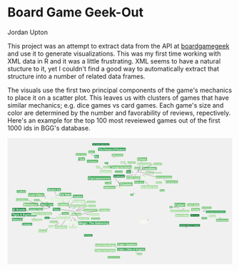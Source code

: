 Board Game Geek-Out
================
Jordan Upton

This project was an attempt to extract data from the API at [boardgamegeek](https://www.boardgamegeek.com) and use it to generate visualizations. This was my first time working with XML data in R and it was a little frustrating. XML seems to have a natural stucture to it, yet I couldn't find a good way to automatically extract that structure into a number of related data frames.

The visuals use the first two principal components of the game's mechanics to place it on a scatter plot. This leaves us with clusters of games that have similar mechanics; e.g. dice games vs card games. Each game's size and color are determined by the number and favorability of reviews, repectively. Here's an example for the top 100 most reveiewed games out of the first 1000 ids in BGG's database.

<img src="README_files/figure-markdown_github/pressure-1.png" style="display: block; margin: auto;" />
